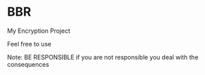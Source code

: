 # BBR
My Encryption Project

Feel free to use

Note: BE RESPONSIBLE if you are not responsible you deal with the consequences
